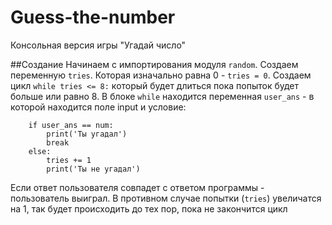 # Guess-the-number
Консольная версия игры "Угадай число"

##Создание
Начинаем с импортирования модуля `random`.
Создаем переменную `tries`. Которая изначально равна 0 - `tries = 0`.
Создаем цикл `while tries <= 8:` который будет длиться пока попыток будет больше или равно 8.
В блоке `while` находится переменная `user_ans` - в которой находится поле input и условие:
```
    if user_ans == num:
        print('Ты угадал')
        break
    else:
        tries += 1
        print('Ты не угадал')
```

Если ответ пользователя совпадет с ответом программы - пользователь выиграл. В противном случае попытки (`tries`) увеличатся на 1, так будет происходить до тех пор, пока не закончится цикл

